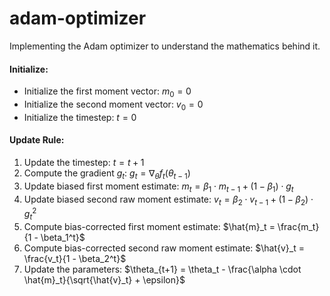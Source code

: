 # adam-optimizer
Implementing the Adam optimizer to understand the mathematics behind it.

#### Initialize:
- Initialize the first moment vector: $m_0 = 0$
- Initialize the second moment vector: $v_0 = 0$
- Initialize the timestep: $t = 0$

#### Update Rule:
1. Update the timestep: $t = t + 1$
2. Compute the gradient $g_t$: $g_t = \nabla_\theta f_t(\theta_{t-1})$
3. Update biased first moment estimate: $m_t = \beta_1 \cdot m_{t-1} + (1 - \beta_1) \cdot g_t$
4. Update biased second raw moment estimate: $v_t = \beta_2 \cdot v_{t-1} + (1 - \beta_2) \cdot g_t^2$
5. Compute bias-corrected first moment estimate: $\hat{m}_t = \frac{m_t}{1 - \beta_1^t}$
6. Compute bias-corrected second raw moment estimate: $\hat{v}_t = \frac{v_t}{1 - \beta_2^t}$
7. Update the parameters: $\theta_{t+1} = \theta_t - \frac{\alpha \cdot \hat{m}_t}{\sqrt{\hat{v}_t} + \epsilon}$

